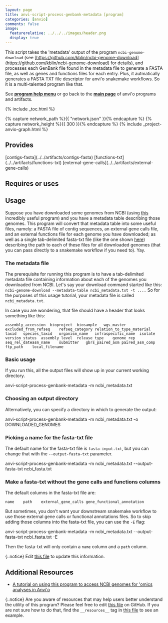 ```yaml
---
layout: page
title: anvi-script-process-genbank-metadata [program]
categories: [anvio]
comments: false
image:
  featurerelative: ../../../images/header.png
  display: true
---
```


This script takes the &#x27;metadata&#x27; output of the program `ncbi-genome-download` (see [https://github.com/kblin/ncbi-genome-download](https://github.com/kblin/ncbi-genome-download) for details), and processes each GenBank file found in the metadata file to generate a FASTA file, as well as genes and functions files for each entry. Plus, it autmatically generates a FASTA TXT file descriptor for anvi&#x27;o snakemake workflows. So it is a multi-talented program like that.

See **[program help menu](../../../vignette#anvi-script-process-genbank-metadata)** or go back to the **[main page](../../)** of anvi'o programs and artifacts.


{% include _toc.html %}
<div id="svg" class="subnetwork"></div>
{% capture network_path %}{{ "network.json" }}{% endcapture %}
{% capture network_height %}{{ 300 }}{% endcapture %}
{% include _project-anvio-graph.html %}


## Provides

<p style="text-align: left" markdown="1"><span class="artifact-p">[contigs-fasta](../../artifacts/contigs-fasta)</span> <span class="artifact-p">[functions-txt](../../artifacts/functions-txt)</span> <span class="artifact-p">[external-gene-calls](../../artifacts/external-gene-calls)</span></p>

## Requires or uses

<p style="text-align: left" markdown="1"></p>

## Usage


Suppose you have downloaded some genomes from NCBI (using [this](https://github.com/kblin/ncbi-genome-download) incredibly useful program) and you have a metadata table describing those genomes. This program will convert that metadata table into some useful files, namely: a FASTA file of contig sequences, an external gene calls file, and an external functions file for each genome you have downloaded; as well as a single tab-delimited fasta-txt file (like the one shown [here](https://merenlab.org/2018/07/09/anvio-snakemake-workflows/#fastatxt)) describing the path to each of these files for all downloaded genomes (that you can pass directly to a snakemake workflow if you need to). Yay.

### The metadata file

The prerequisite for running this program is to have a tab-delimited metadata file containing information about each of the genomes you downloaded from NCBI. Let's say your download command started like this: `ncbi-genome-download --metadata-table ncbi_metadata.txt -t ....` So for the purposes of this usage tutorial, your metadata file is called `ncbi_metadata.txt`.

In case you are wondering, that file should have a header that looks something like this:
```
assembly_accession	bioproject	biosample	wgs_master	excluded_from_refseq	refseq_category	relation_to_type_material	taxid	species_taxid	organism_name	infraspecific_name	isolate	version_status	assembly_level	release_type	genome_rep	seq_rel_dateasm_name	submitter	gbrs_paired_asm	paired_asm_comp	ftp_path	local_filename
```

### Basic usage

If you run this, all the output files will show up in your current working directory.

<div class="codeblock" markdown="1">
anvi&#45;script&#45;process&#45;genbank&#45;metadata &#45;m ncbi_metadata.txt
</div>

### Choosing an output directory

Alternatively, you can specify a directory in which to generate the output:

<div class="codeblock" markdown="1">
anvi&#45;script&#45;process&#45;genbank&#45;metadata &#45;m ncbi_metadata.txt &#45;o DOWNLOADED_GENOMES
</div>

### Picking a name for the fasta-txt file

The default name for the fasta-txt file is `fasta-input.txt`, but you can change that with the `--output-fasta-txt` parameter.

<div class="codeblock" markdown="1">
anvi&#45;script&#45;process&#45;genbank&#45;metadata &#45;m ncbi_metadata.txt &#45;&#45;output&#45;fasta&#45;txt ncbi_fasta.txt
</div>

### Make a fasta-txt without the gene calls and functions columns

The default columns in the fasta-txt file are:
```
name	path	external_gene_calls	gene_functional_annotation
```

But sometimes, you don't want your downstream snakemake workflow to use those external gene calls or functional annotations files. So to skip adding those columns into the fasta-txt file, you can use the `-E` flag:
<div class="codeblock" markdown="1">
anvi&#45;script&#45;process&#45;genbank&#45;metadata &#45;m ncbi_metadata.txt &#45;&#45;output&#45;fasta&#45;txt ncbi_fasta.txt &#45;E
</div>

Then the fasta-txt will only contain a `name` column and a `path` column.


{:.notice}
Edit [this file](https://github.com/merenlab/anvio/tree/master/anvio/docs/programs/anvi-script-process-genbank-metadata.md) to update this information.


## Additional Resources


* [A tutorial on using this program to access NCBI genomes for &#x27;omics analyses in Anvi&#x27;o](http://merenlab.org/2019/03/14/ncbi-genome-download-magic/)


{:.notice}
Are you aware of resources that may help users better understand the utility of this program? Please feel free to edit [this file](https://github.com/merenlab/anvio/tree/master/bin/anvi-script-process-genbank-metadata) on GitHub. If you are not sure how to do that, find the `__resources__` tag in [this file](https://github.com/merenlab/anvio/blob/master/bin/anvi-interactive) to see an example.
